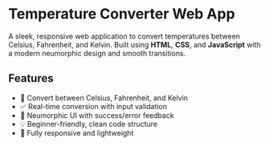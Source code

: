 # Temperature Converter Web App

A sleek, responsive web application to convert temperatures between Celsius, Fahrenheit, and Kelvin. Built using **HTML**, **CSS**, and **JavaScript** with a modern neumorphic design and smooth transitions.

## Features

- 🔁 Convert between Celsius, Fahrenheit, and Kelvin
- ✅ Real-time conversion with input validation
- 🎨 Neumorphic UI with success/error feedback
- 💡 Beginner-friendly, clean code structure
- 📱 Fully responsive and lightweight

